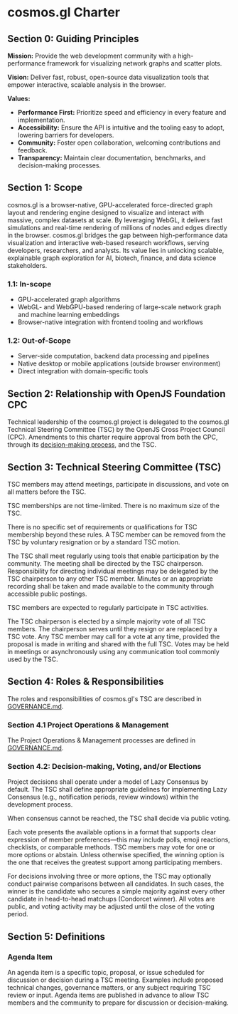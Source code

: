 # cosmos.gl Charter

## **Section 0: Guiding Principles**

**Mission:** Provide the web development community with a high-performance framework for visualizing network graphs and scatter plots.

**Vision:** Deliver fast, robust, open-source data visualization tools that empower interactive, scalable analysis in the browser.

**Values:**

- **Performance First:** Prioritize speed and efficiency in every feature and implementation.  
- **Accessibility:** Ensure the API is intuitive and the tooling easy to adopt, lowering barriers for developers.  
- **Community:** Foster open collaboration, welcoming contributions and feedback.  
- **Transparency:** Maintain clear documentation, benchmarks, and decision-making processes.

## **Section 1: Scope**

cosmos.gl is a browser-native, GPU-accelerated force-directed graph layout and rendering engine designed to visualize and interact with massive, complex datasets at scale. By leveraging WebGL, it delivers fast simulations and real-time rendering of millions of nodes and edges directly in the browser. cosmos.gl bridges the gap between high-performance data visualization and interactive web-based research workflows, serving developers, researchers, and analysts. Its value lies in unlocking scalable, explainable graph exploration for AI, biotech, finance, and data science stakeholders.

### **1.1: In-scope**

- GPU-accelerated graph algorithms  
- WebGL- and WebGPU-based rendering of large-scale network graph and machine learning embeddings  
- Browser-native integration with frontend tooling and workflows

### **1.2: Out-of-Scope**

- Server-side computation, backend data processing and pipelines
- Native desktop or mobile applications (outside browser environment)
- Direct integration with domain-specific tools

## **Section 2: Relationship with OpenJS Foundation CPC**

Technical leadership of the cosmos.gl project is delegated to the cosmos.gl Technical Steering Committee (TSC) by the OpenJS Cross Project Council (CPC). Amendments to this charter require approval from both the CPC, through its [decision-making process](https://github.com/openjs-foundation/cross-project-council/blob/master/CPC-CHARTER.md#section-9-decision-making), and the TSC.

## **Section 3: Technical Steering Committee (TSC)**

TSC members may attend meetings, participate in discussions, and vote on all matters before the TSC.

TSC memberships are not time-limited. There is no maximum size of the TSC. 

There is no specific set of requirements or qualifications for TSC membership beyond these rules. A TSC member can be removed from the TSC by voluntary resignation or by a standard TSC motion.

The TSC shall meet regularly using tools that enable participation by the community. The meeting shall be directed by the TSC chairperson. Responsibility for directing individual meetings may be delegated by the TSC chairperson to any other TSC member. Minutes or an appropriate recording shall be taken and made available to the community through accessible public postings.

TSC members are expected to regularly participate in TSC activities.

The TSC chairperson is elected by a simple majority vote of all TSC members. The chairperson serves until they resign or are replaced by a TSC vote. Any TSC member may call for a vote at any time, provided the proposal is made in writing and shared with the full TSC. Votes may be held in meetings or asynchronously using any communication tool commonly used by the TSC.

## **Section 4: Roles & Responsibilities**
The roles and responsibilities of cosmos.gl's TSC are described in [GOVERNANCE.md](./GOVERNANCE.md).

### **Section 4.1 Project Operations & Management**
The Project Operations & Management processes are defined in [GOVERNANCE.md](./GOVERNANCE.md).

### **Section 4.2: Decision-making, Voting, and/or Elections**

Project decisions shall operate under a model of Lazy Consensus by default. The TSC shall define appropriate guidelines for implementing Lazy Consensus (e.g., notification periods, review windows) within the development process.

When consensus cannot be reached, the TSC shall decide via public voting.

Each vote presents the available options in a format that supports clear expression of member preferences—this may include polls, emoji reactions, checklists, or comparable methods. TSC members may vote for one or more options or abstain. Unless otherwise specified, the winning option is the one that receives the greatest support among participating members.

For decisions involving three or more options, the TSC may optionally conduct pairwise comparisons between all candidates. In such cases, the winner is the candidate who secures a simple majority against every other candidate in head-to-head matchups (Condorcet winner). All votes are public, and voting activity may be adjusted until the close of the voting period.

## **Section 5: Definitions**
### **Agenda Item**

An agenda item is a specific topic, proposal, or issue scheduled for discussion or decision during a TSC meeting. Examples include proposed technical changes, governance matters, or any subject requiring TSC review or input. Agenda items are published in advance to allow TSC members and the community to prepare for discussion or decision-making.